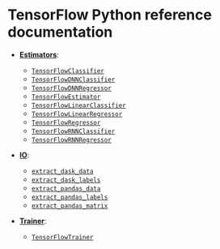 <!-- This file is machine generated: DO NOT EDIT! -->

# TensorFlow Python reference documentation

* **[Estimators](../../api_docs/python/estimators.md)**:
  * [`TensorFlowClassifier`](../../api_docs/python/estimators.md#TensorFlowClassifier)
  * [`TensorFlowDNNClassifier`](../../api_docs/python/estimators.md#TensorFlowDNNClassifier)
  * [`TensorFlowDNNRegressor`](../../api_docs/python/estimators.md#TensorFlowDNNRegressor)
  * [`TensorFlowEstimator`](../../api_docs/python/estimators.md#TensorFlowEstimator)
  * [`TensorFlowLinearClassifier`](../../api_docs/python/estimators.md#TensorFlowLinearClassifier)
  * [`TensorFlowLinearRegressor`](../../api_docs/python/estimators.md#TensorFlowLinearRegressor)
  * [`TensorFlowRegressor`](../../api_docs/python/estimators.md#TensorFlowRegressor)
  * [`TensorFlowRNNClassifier`](../../api_docs/python/estimators.md#TensorFlowRNNClassifier)
  * [`TensorFlowRNNRegressor`](../../api_docs/python/estimators.md#TensorFlowRNNRegressor)

* **[IO](../../api_docs/python/io.md)**:
  * [`extract_dask_data`](../../api_docs/python/io.md#extract_dask_data)
  * [`extract_dask_labels`](../../api_docs/python/io.md#extract_dask_labels)
  * [`extract_pandas_data`](../../api_docs/python/io.md#extract_pandas_data)
  * [`extract_pandas_labels`](../../api_docs/python/io.md#extract_pandas_labels)
  * [`extract_pandas_matrix`](../../api_docs/python/io.md#extract_pandas_matrix)

* **[Trainer](../../api_docs/python/trainer.md)**:
  * [`TensorFlowTrainer`](../../api_docs/python/trainer.md#TensorFlowTrainer)

